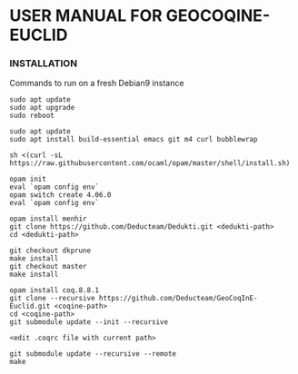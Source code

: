 USER MANUAL FOR GEOCOQINE-EUCLID
======================================

### INSTALLATION

Commands to run on a fresh Debian9 instance

```
sudo apt update
sudo apt upgrade
sudo reboot

sudo apt update
sudo apt install build-essential emacs git m4 curl bubblewrap

sh <(curl -sL https://raw.githubusercontent.com/ocaml/opam/master/shell/install.sh)

opam init
eval `opam config env`
opam switch create 4.06.0
eval `opam config env`

opam install menhir
git clone https://github.com/Deducteam/Dedukti.git <dedukti-path>
cd <dedukti-path>

git checkout dkprune
make install
git checkout master
make install

opam install coq.8.8.1
git clone --recursive https://github.com/Deducteam/GeoCoqInE-Euclid.git <coqine-path>
cd <coqine-path>
git submodule update --init --recursive

<edit .coqrc file with current path>

git submodule update --recursive --remote
make
```

